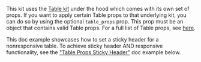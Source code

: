 This kit uses the [Table kit](https://playbook.powerapp.cloud/kits/table) under the hood which comes with its own set of props. If you want to apply certain Table props to that underlying kit, you can do so by using the optional `table_props` prop. This prop must be an object that contains valid Table props. For a full list of Table props, see [here](https://playbook.powerapp.cloud/kits/table).

This doc example showcases how to set a sticky header for a nonresponsive table. To achieve sticky header AND responsive functionality, see the ["Table Props Sticky Header"](https://playbook.powerapp.cloud/kits/advanced_table#table-props-sticky-header) doc example below.